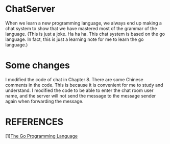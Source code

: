 # ChatServer
When we learn a new programming language, we always end up making a chat system to show that we have mastered most of the grammar of the language. (This is just a joke. Ha ha ha. This chat system is based on the go language. In fact, this is just a learning note for me to learn the go language.)

# Some changes
I modified the code of chat in Chapter 8. There are some Chinese comments in the code. This is because it is convenient for me to study and understand. I modified the code to be able to enter the chat room user name, and the server will not send the message to the message sender again when forwarding the message.

# REFERENCES
[1][The Go Programming Language](https://github.com/adonovan/gopl.io)
